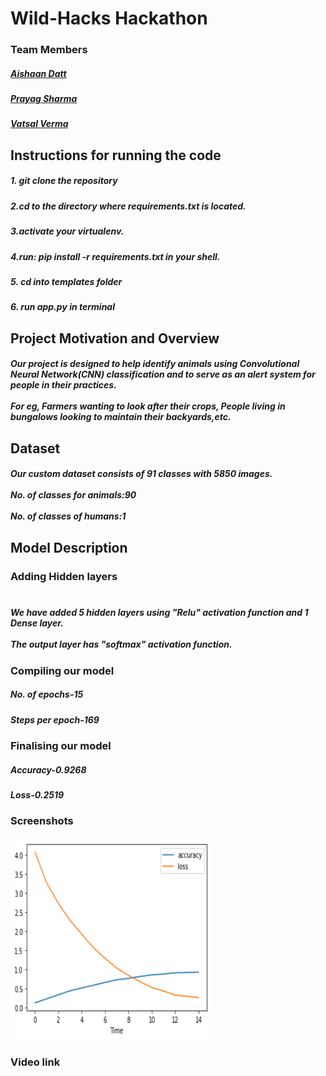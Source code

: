 # Wild-Hacks Hackathon

### Team Members
##### [Aishaan Datt](https://github.com/aishaandatt)
##### [Prayag Sharma](https://github.com/prayag2301)
##### [Vatsal Verma](https://github.com/vatsal259)

## Instructions for running the code
##### 1. git clone the repository
##### 2.cd to the directory where requirements.txt is located.
##### 3.activate your virtualenv.
##### 4.run: pip install -r requirements.txt in your shell.
##### 5. cd into templates folder
##### 6. run app.py in terminal

## Project Motivation and Overview
##### Our project is designed to help identify animals using Convolutional Neural Network(CNN) classification and to serve as an alert system for people in their practices.<br></br>For eg, Farmers wanting to look after their crops, People living in bungalows looking to maintain their backyards,etc.

## Dataset
##### Our custom dataset consists of 91 classes with 5850 images.<br></br>No. of classes for animals:90<br></br> No. of classes of humans:1

## Model Description
### Adding Hidden layers<br></br>
##### We have added 5 hidden layers using "Relu" activation function and 1 Dense layer.<br></br>The output layer has "softmax" activation function.
### Compiling our model
##### No. of epochs-15
##### Steps per epoch-169
### Finalising our model
##### Accuracy-0.9268
##### Loss-0.2519
### Screenshots
##### <img src="https://github.com/aishaandatt/WildHacks/blob/master/Graph.png" alt="Accuracy and loss graph" style="height: 320px; width:320px;"/>
### Video link
